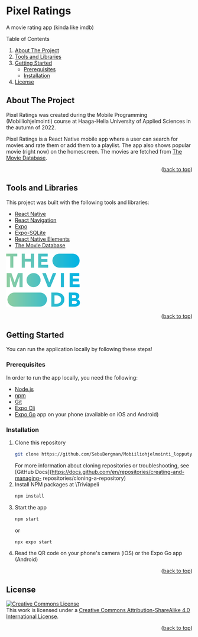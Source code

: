 <a name="readme-top"></a>
<!--
*** Thanks for checking out the Best-README-Template. If you have a suggestion
*** that would make this better, please fork the repo and create a pull request
*** or simply open an issue with the tag "enhancement".
*** Don't forget to give the project a star!
*** Thanks again! Now go create something AMAZING! :D
-->

# Pixel Ratings

A movie rating app (kinda like imdb)

<!-- TABLE OF CONTENTS -->
  <summary>Table of Contents</summary>
  <ol>
    <li>
      <a href="#about-the-project">About The Project</a>
    </li>
    <li><a href="#tools-and-libraries">Tools and Libraries</a></li>
    <li>
      <a href="#getting-started">Getting Started</a>
      <ul>
        <li><a href="#prerequisites">Prerequisites</a></li>
        <li><a href="#installation">Installation</a></li>
      </ul>
    </li>
    <li><a href="#license">License</a></li>
  </ol>



<!-- ABOUT THE PROJECT -->
## About The Project

Pixel Ratings was created during the Mobile Programming (Mobiiliohjelmointi) course at Haaga-Helia University of Applied Sciences in the autumn of 2022.

Pixel Ratings is a React Native mobile app where a user can search for movies and rate them or add them to a playlist. The app also shows popular movie (right now) on the homescreen. The movies are fetched from [The Movie Database](https://www.themoviedb.org/documentation/api).

<p align="right">(<a href="#readme-top">back to top</a>)</p>


<!-- TOOLS AND LIBRARIES -->
## Tools and Libraries

This project was built with the following tools and libraries:

* [React Native](https://reactnative.dev/)
* [React Navigation](https://reactnavigation.org/)
* [Expo](https://expo.dev/)
* [Expo-SQLite](https://docs.expo.dev/versions/latest/sdk/sqlite/)
* [React Native Elements](https://reactnativeelements.com/)
* [The Movie Database](https://www.themoviedb.org/documentation/api)
<img src="src/assets/TheMovieDB.svg" alt="logo" width="200" height="auto" />

<p align="right">(<a href="#readme-top">back to top</a>)</p>



<!-- GETTING STARTED -->
## Getting Started

You can run the application locally by following these steps!

### Prerequisites

In order to run the app locally, you need the following:
* [Node.js](https://nodejs.org/en/)
* [npm](https://docs.npmjs.com/downloading-and-installing-node-js-and-npm)
* [Git](https://www.git-scm.com/)
* [Expo Cli](https://docs.expo.dev/get-started/installation/#1-expo-cli)
* [Expo Go](https://docs.expo.dev/get-started/installation/#2-expo-go-app-for-android-and) app on your phone (available on iOS and Android)

### Installation

1. Clone this repository
   ```sh
   git clone https://github.com/SebuBergman/Mobiiliohjelmointi_lopputyo.git
   ```
   For more information about cloning repositories or troubleshooting, see [GitHub Docs](https://docs.github.com/en/repositories/creating-and-managing-   repositories/cloning-a-repository)
2. Install NPM packages at \Triviapeli
   ```sh
   npm install
   ```
3. Start the app
   ```sh
   npm start
   ```
   or
      ```sh
   npx expo start
   ```
4. Read the QR code on your phone's camera (iOS) or the Expo Go app (Android)

<p align="right">(<a href="#readme-top">back to top</a>)</p>

<!-- LICENSE -->
## License

<a rel="license" href="http://creativecommons.org/licenses/by-sa/4.0/"><img alt="Creative Commons License" style="border-width:0" src="https://i.creativecommons.org/l/by-sa/4.0/88x31.png" /></a><br />This work is licensed under a <a rel="license" href="http://creativecommons.org/licenses/by-sa/4.0/">Creative Commons Attribution-ShareAlike 4.0 International License</a>.

<p align="right">(<a href="#readme-top">back to top</a>)</p>



